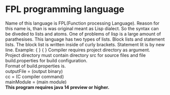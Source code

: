 # FPL programming language
Name of this language is FPL(Function processing Language). Reason for this name is, than is was original meant as Lisp dialect. So the syntax can be diveded to lists and atoms. One of problems of lisp is a large amount of parathesises. This language has two types of lists. Block lists and statement lists. The block list is written inside of curly brackets. Statement lit is by new line.
Example:
{ <statement list>}
{
 <statement list>
 <statement list>
}
Compiler requires project directory as argument.  
Project directory must contain directory src for source files and file build.properties for build configuration.  
Format of build.properties is.  
outputFile = (output binary)  
cc = (C compiler command)  
mainModule = (main module)  
**This program requires java 14 preview or higher.**